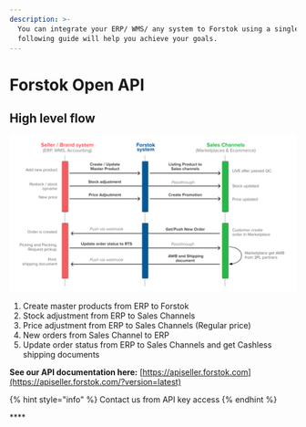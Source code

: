 ```yaml
---
description: >-
  You can integrate your ERP/ WMS/ any system to Forstok using a single API. The
  following guide will help you achieve your goals.
---
```


# Forstok Open API

## High level flow

![](../.gitbook/assets/screen-shot-2021-01-24-at-3.11.23-pm.png)

1. Create master products from ERP to Forstok
2. Stock adjustment from ERP to Sales Channels
3. Price adjustment from ERP to Sales Channels \(Regular price\)
4. New orders from Sales Channel to ERP
5. Update order status from ERP to Sales Channels and get Cashless shipping documents 

**See our API documentation here:** [https://apiseller.forstok.com](https://apiseller.forstok.com/?version=latest)

{% hint style="info" %}
Contact us from API key access
{% endhint %}

\*\*\*\*

